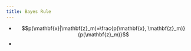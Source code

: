 ```yaml
---
title: Bayes Rule
---
```


-
  $$p(\mathbf{x}|\mathbf{z}_m)=\frac{p(\mathbf{x}, \mathbf{z}_m)}{p(\mathbf{z}_m)}$$
-